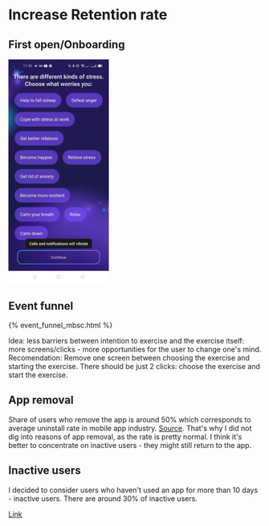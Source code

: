 # Increase Retention rate
## First open/Onboarding
<img src="What worries you.jfif" alt="drawing" width="200"/>

## Event funnel
{% event_funnel_mbsc.html %}

Idea: less barriers between intention to exercise and the exercise itself: more screens/clicks - more opportunities for the user to change one's mind.
Recomendation: Remove one screen between choosing the exercise and starting the exercise. There should be just 2 clicks: choose the exercise and start the exercise.

## App removal
Share of users who remove the app is around 50% which corresponds to average uninstall rate in mobile app industry. [Source](https://www.mobileappdaily.com/reduce-mobile-app-uninstall-rates). That's why I did not dig into reasons of app removal, as the rate is pretty normal. I think it's better to concentrate on inactive users - they might still return to the app.

## Inactive users
I decided to consider users who haven't used an app for more than 10 days - inactive users.
There are around 30% of inactive users.


[Link](url) 
```


